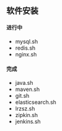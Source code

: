 ## 软件安装

#### 进行中
- mysql.sh
- redis.sh
- nginx.sh


#### 完成
- java.sh
- maven.sh
- git.sh
- elasticsearch.sh
- lrzsz.sh
- zipkin.sh
- jenkins.sh

